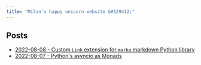 ```yaml
---
title: "Milan's happy unicorn website &#129412;"
---
```

## Posts

- [2022-08-08 - Custom `Link` extension for `marko` markdown Python library](blog/posts/2022-08-08)
- [2022-08-07 - Python's asyncio as Monads](blog/posts/2022-08-07)